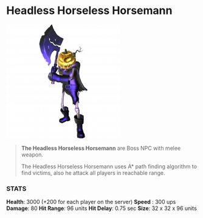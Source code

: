 
# Headless Horseless Horsemann

![](../../images/npc/hhh.png)

> **The Headless Horseless Horsemann** are Boss NPC with melee weapon.
>
> The Headless Horseless Horsemann uses A* path finding algorithm to find victims, also he attack all players in reachable range.

### STATS

**Health**: 3000 (+200 for each player on the server)
**Speed** : 300 ups
**Damage**: 80
**Hit Range**: 96 units
**Hit Delay**: 0.75 sec
**Size**: 32 x 32 x 96 units